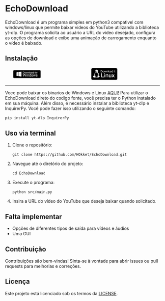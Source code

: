 # EchoDownload

EchoDownload é um programa simples em python3 compativel com windows/linux que permite baixar vídeos do YouTube utilizando a biblioteca yt-dlp. O programa solicita ao usuário a URL do vídeo desejado, configura as opções de download e exibe uma animação de carregamento enquanto o vídeo é baixado.


## Instalação

<div style="display: flex; justify-content: space-around; align-items: center;">
   <a href="https://github.com/HOkket/EchoDownload">
      <img src="https://github.com/HOkket/EchoDownload/blob/main/img/WinDow.png" alt="Windows install" style="width: 45%; max-width: 200px;">
   </a>
   <a href="https://github.com/HOkket/EchoDownload">
      <img src="https://github.com/HOkket/EchoDownload/blob/main/img/LinDow.png" alt="Linux install" style="width: 45%; max-width: 200px;">
   </a>
</div>

---

Voce pode baixar os binarios de Windows e Linux [AQUI!](https://github.com/HOkket/EchoDownload/releases)
Para utilizar o EchoDownload direto do codigo fonte, você precisa ter o Python instalado em sua máquina. Além disso, é necessário instalar a biblioteca yt-dlp e InquirerPy. Você pode fazer isso utilizando o seguinte comando:

```
pip install yt-dlp InquirerPy
```

## Uso via terminal

1. Clone o repositório:
   ```
   git clone https://github.com/HOkket/EchoDownload.git
   ```
2. Navegue até o diretório do projeto:
   ```
   cd EchoDownload
   ```
3. Execute o programa:
   ```
   python src/main.py
   ```
4. Insira a URL do vídeo do YouTube que deseja baixar quando solicitado.
## Falta implementar

 * Opções de diferentes tipos de saída para vídeos e áudios
 * Uma GUI

## Contribuição

Contribuições são bem-vindas! Sinta-se à vontade para abrir issues ou pull requests para melhorias e correções.

## Licença

Este projeto está licenciado sob os termos da [LICENSE](LICENSE).
